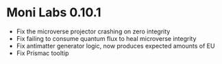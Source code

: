 # Moni Labs 0.10.1

* Fix the microverse projector crashing on zero integrity
* Fix failing to consume quantum flux to heal microverse integrity
* Fix antimatter generator logic, now produces expected amounts of EU
* Fix Prismac tooltip